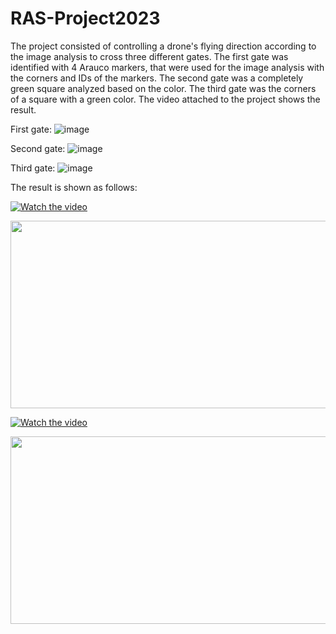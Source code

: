 # RAS-Project2023

The project consisted of controlling a drone's flying direction according to the image analysis to cross three different gates. The first gate was identified with 4 Arauco markers, that were used for the image analysis with the corners and IDs of the markers. The second gate was a completely green square analyzed based on the color. The third gate was the corners of a square with a green color. The video attached to the project shows the result.

First gate:
![image](https://github.com/silvanalopezcuellar/RAS-Project2023/assets/68399393/be00ebc8-53d0-4cd7-84e1-d29b91e63cd2)

Second gate:
![image](https://github.com/silvanalopezcuellar/RAS-Project2023/assets/68399393/d1f9986f-5f05-45c8-86ad-45bc9d246cfc)

Third gate:
![image](https://github.com/silvanalopezcuellar/RAS-Project2023/assets/68399393/c8298f46-2a5a-40da-ae1a-837ecad59261)

The result is shown as follows:

[![Watch the video](https://img.youtube.com/vi/4nn2jC_5a2k/hqdefault.jpg)](https://www.youtube.com/embed/4nn2jC_5a2k)

[<img src="https://img.youtube.com/vi/4nn2jC_5a2k/hqdefault.jpg" width="600" height="300"
/>](https://www.youtube.com/embed/4nn2jC_5a2k)

[![Watch the video](https://img.youtube.com/vi/MCMnaT5pO2k/hqdefault.jpg)](https://www.youtube.com/embed/MCMnaT5pO2k)

[<img src="https://img.youtube.com/vi/MCMnaT5pO2k/hqdefault.jpg" width="600" height="300"
/>](https://www.youtube.com/embed/MCMnaT5pO2k)


